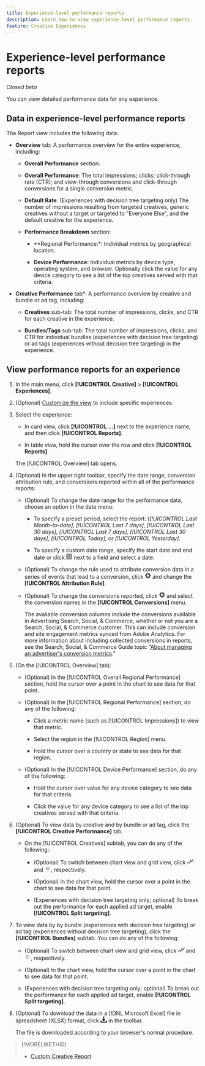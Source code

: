 ```yaml
---
title: Experience-level performance reports
description: Learn how to view experience-level performance reports.
feature: Creative Experiences
---
```

# Experience-level performance reports

*Closed beta*

You can view detailed performance data for any experience.

## Data in experience-level performance reports

The Report view includes the following data:

* **Overview** tab: A performance overview for the entire experience, including:

  * **Overall Performance** section:
   
   * **Overall Performance**: The total impressions; clicks; click-through rate (CTR); and view-through conversions and click-through conversions for a single conversion metric. <!-- Just one, or can you select multiple? And I don't see this as of 2/8:  You can optionally combine two metrics at a time into a single chart. -->
   
     <!--
     ![Overall performance](/help/creative/assets/experience-report-overall-performance.png "Overall performance"){width="100" zoomable="yes"}
          -->

   * **Default Rate**: (Experiences with decision tree targeting only) The number of impressions resulting from targeted creatives, generic creatives without a target or targeted to "Everyone Else", and the default creative for the experience.
   
     <!--
     ![Default rate](/help/creative/assets/experience-report-default-rate.png "Default rate"){width="100" zoomable="yes"} 
     -->

  * **Performance Breakdown** section: 
   
    * **Regional Performance:*: Individual metrics by geographical location.
    
      <!-- You can optionally do the following:
    
      * Click a metric name (such as [!UICONTROL Impressions]) to view that metric.

      * Select the region in the **[!UICONTROL Region]** menu.
      
      -->
      
      <!--   
      ![Regional performance](/help/creative/assets/experience-report-regional-performance.png "Regional performance"){width="100" zoomable="yes"}
      -->

    * **Device Performance:** Individual metrics by device type, operating system, and browser. Optionally click the value for any device category to see a list of the top <!-- NN --> creatives served with that criteria.
    
      <!--    
      ![Device performance](/help/creative/assets/experience-report-device-performance.png "Device performance"){width="100" zoomable="yes"}
      -->

* **Creative Performance** tab*: A performance overview by creative and bundle or ad tag, including:

   * **Creatives** sub-tab: The total number of impressions, clicks, and CTR for each creative in the experience.<!-- No breakdown yet for the individual ad elements and/or the served ads. -->

     <!--

     * *Experiences with decision tree targeting:* The total number of impressions, clicks, and CTR for each creative. You can optionally do the following:
     
       * To break out the performance for each ad target, enable **[!UICONTROL Split targeting]**.

       * To switch between the grid view and a trend chart, which includes the addition of view-through conversions and click-through conversions (using the conversions specified in the top toolbar), click ![Chart](/help/creative/assets/chart-view-button.png "Chart") and ![Grid](/help/creative/assets/table-view-button.png "Grid") above the report. [Find out about this:  ..., and total conversions for specified conversion metricsYour conversion metrics are combined into one Conversions column set unless you have made individual metric column sets available within Advertising Cloud Search.]

     * *Experiences without decision tree targeting:* The total number of impressions, clicks, and click-through rate (CTR) for each creative. You can optionally do the following:

       * To switch between the grid view and a trend chart, which includes the addition of view-through conversions and click-through conversions (using the conversions specified in the top toolbar), click ![Chart](/help/creative/assets/chart-view-button.png "Chart") and ![Grid](/help/creative/assets/table-view-button.png "Grid") above the report.

     -->
   
   * **Bundles/Tags** sub-tab:  The total number of impressions, clicks, and CTR for individual bundles (experiences with decision tree targeting) or ad tags (experiences without decision tree targeting) in the experience.
   
     <!--
   
     * *Experiences with decision tree targeting:* The total number of impressions, clicks, and CTR for each bundle. You can optionally do the following:
     
       * To break out the performance for each ad target, enable **[!UICONTROL Split targeting]**.

       * To switch between the grid view and a trend chart, which includes the addition of view-through conversions  and click-through conversions (using on the conversions specified in the top toolbar), click ![Chart](/help/creative/assets/chart-view-button.png "Chart") and ![Grid](/help/creative/assets/table-view-button.png "Grid") above the report.

     * *Experiences without decision tree targeting:* The total number of impressions, clicks, and click-through rate (CTR) for each ad tag. You can optionally do the following:

       * To switch between the grid view and a trend chart, which includes the addition of view-through conversions and click-through conversions (using the conversions specified in the top toolbar), click ![Chart](/help/creative/assets/chart-view-button.png "Chart") and ![Grid](/help/creative/assets/table-view-button.png "Grid") above the report.

     -->

## View performance reports for an experience

1. In the main menu, click **[!UICONTROL Creative]** > **[!UICONTROL Experiences]**.

1. (Optional) [Customize the view](/help/creative/introduction/customize-data-views.md) to include specific experiences.

1. Select the experience:
   
   * In card view, click **[!UICONTROL ...]** next to the experience name, and then click **[!UICONTROL Reports]**.
   
   * In table view, hold the cursor over the row and click **[!UICONTROL Reports]**.

   The [!UICONTROL Overview] tab opens.

1. (Optional) In the upper right toolbar, specify the date range, conversion attribution rule, and conversions reported within all of the performance reports:

   * (Optional) To change the date range for the performance data, choose an option in the date menu:
   
     * To specify a preset period, select the report: (*[!UICONTROL Last Month-to-date],* *[!UICONTROL Last 7 days],* *[!UICONTROL Last 30 days],* *[!UICONTROL Last 7 days],* *[!UICONTROL Last 30 days],* *[!UICONTROL Today],* or *[!UICONTROL Yesterday]*.
     
     * To specify a custom date range, specify the start date and end date <!-- in the format MM/DD/YYYY or M/D/YYYY,--> or click ![calendar icon](/help/search-social-commerce/assets/calendar.png) next to a field and select a date.
   
   * (Optional) To change the rule used to attribute conversion data in a series of events that lead to a conversion, click ![Settings](/help/creative/assets/settings.png) and change the **[!UICONTROL Attribution Rule]**.

   * (Optional) To change the conversions reported, click ![Settings](/help/creative/assets/settings.png) and select the conversion names in the **[!UICONTROL Conversions]** menu.<!-- Just one or multiple? Verify how these show up -- I need to see an advertiser with multiple conversions already set up -->

     The available conversion columns include the conversions available in Advertising Search, Social, & Commerce, whether or not you are a Search, Social, & Commerce customer. This can include conversion and site engagement metrics synced from Adobe Analytics. <!--Analytics calculated metrics and advanced calculated metrics aren't available.--> For more information about including collected conversions in reports, see the Search, Social, & Commerce Guide topic “[About managing an advertiser's conversion metrics](/help/search-social-commerce/admin/conversion-metrics/conversion-metric-about.md)."

1. (On the [!UICONTROL Overview] tab):

   * (Optional) In the [!UICONTROL Overall Regional Performance] section, hold the cursor over a point in the chart to see data for that point.
   
   * (Optional) In the [!UICONTROL Regional Performance] section, do any of the following:
   
     * Click a metric name (such as [!UICONTROL Impressions]) to view that metric.
     
     * Select the region in the [!UICONTROL Region] menu.
     
     * Hold the cursor over a country or state to see data for that region.

   * (Optional) In the [!UICONTROL Device Performance] section, do any of the following:
   
     * Hold the cursor over value for any device category to see data for that criteria.
     
     * Click the value for any device category to see a list of the top <!-- NN--> creatives served with that criteria.

1. (Optional) To view data by creative and by bundle or ad tag, click the **[!UICONTROL Creative Performance]** tab.

   * On the [!UICONTROL Creatives] subtab, you can do any of the following:
   
     * (Optional) To switch between chart view and grid view, click ![Chart](/help/creative/assets/chart-view-button.png "Chart") and ![Grid](/help/creative/assets/table-view-button.png "Grid"), respectively.

     * (Optional) In the chart view, hold the cursor over a point in the chart to see data for that point.
     
     * (Experiences with decision tree targeting only; optional) To break out the performance for each applied ad target, enable **[!UICONTROL Split targeting]**.

1. To view data by by bundle (experiences with decision tree targeting) or ad tag (experiences without decision tree targeting), click the **[!UICONTROL Bundles]** subtab. You can do any of the following:

   * (Optional) To switch between chart view and grid view, click ![Chart](/help/creative/assets/chart-view-button.png "Chart") and ![Grid](/help/creative/assets/table-view-button.png "Grid"), respectively.
   
   * (Optional) In the chart view, hold the cursor over a point in the chart to see data for that point.
   
   * (Experiences with decision tree targeting only; optional) To break out the performance for each applied ad target, enable **[!UICONTROL Split targeting]**.

1. (Optional) To download the data in a [!DNL Microsoft Excel] file in spreadsheet (XLSX) format, click ![Download](/help/creative/assets/download.png "Download") in the toolbar.

   The file is downloaded according to your browser's normal procedure.

>[!MORELIKETHIS]
>
>* [Custom Creative Report](/help/creative/report-custom-creative.md)
